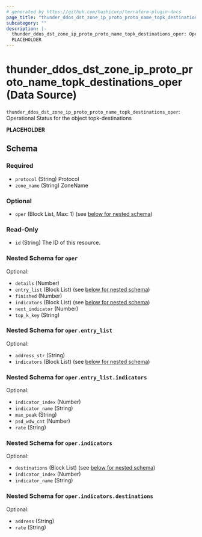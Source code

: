 ```yaml
---
# generated by https://github.com/hashicorp/terraform-plugin-docs
page_title: "thunder_ddos_dst_zone_ip_proto_proto_name_topk_destinations_oper Data Source - terraform-provider-thunder"
subcategory: ""
description: |-
  thunder_ddos_dst_zone_ip_proto_proto_name_topk_destinations_oper: Operational Status for the object topk-destinations
  PLACEHOLDER
---
```


# thunder_ddos_dst_zone_ip_proto_proto_name_topk_destinations_oper (Data Source)

`thunder_ddos_dst_zone_ip_proto_proto_name_topk_destinations_oper`: Operational Status for the object topk-destinations

__PLACEHOLDER__



<!-- schema generated by tfplugindocs -->
## Schema

### Required

- `protocol` (String) Protocol
- `zone_name` (String) ZoneName

### Optional

- `oper` (Block List, Max: 1) (see [below for nested schema](#nestedblock--oper))

### Read-Only

- `id` (String) The ID of this resource.

<a id="nestedblock--oper"></a>
### Nested Schema for `oper`

Optional:

- `details` (Number)
- `entry_list` (Block List) (see [below for nested schema](#nestedblock--oper--entry_list))
- `finished` (Number)
- `indicators` (Block List) (see [below for nested schema](#nestedblock--oper--indicators))
- `next_indicator` (Number)
- `top_k_key` (String)

<a id="nestedblock--oper--entry_list"></a>
### Nested Schema for `oper.entry_list`

Optional:

- `address_str` (String)
- `indicators` (Block List) (see [below for nested schema](#nestedblock--oper--entry_list--indicators))

<a id="nestedblock--oper--entry_list--indicators"></a>
### Nested Schema for `oper.entry_list.indicators`

Optional:

- `indicator_index` (Number)
- `indicator_name` (String)
- `max_peak` (String)
- `psd_wdw_cnt` (Number)
- `rate` (String)



<a id="nestedblock--oper--indicators"></a>
### Nested Schema for `oper.indicators`

Optional:

- `destinations` (Block List) (see [below for nested schema](#nestedblock--oper--indicators--destinations))
- `indicator_index` (Number)
- `indicator_name` (String)

<a id="nestedblock--oper--indicators--destinations"></a>
### Nested Schema for `oper.indicators.destinations`

Optional:

- `address` (String)
- `rate` (String)


